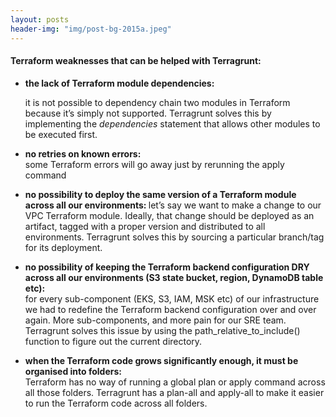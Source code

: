 ```yaml
---
layout: posts
header-img: "img/post-bg-2015a.jpeg"
---
```



  <h4>Terraform weaknesses that can be helped with Terragrunt:</h4>

  * <strong>the lack of Terraform module dependencies:</strong>

    it is not possible to dependency chain two modules 
    in Terraform because it’s simply not supported. 
    Terragrunt solves this by implementing the 
    _dependencies_ statement that allows other 
    modules to be executed first.

  * <strong>no retries on known errors:</strong><br>
   some Terraform errors will go away just by rerunning the apply command

  * <strong>no possibility to deploy the same version of a 
    Terraform module across all our environments: </strong>
    let’s say we want to make a change to our VPC 
    Terraform module. Ideally, that change should be 
    deployed as an artifact, tagged with a proper 
    version and distributed to all environments. 
    Terragrunt solves this by sourcing a particular 
    branch/tag for its deployment.

  * <strong>no possibility of keeping the Terraform backend 
    configuration DRY across all our environments 
    (S3 state bucket, region, DynamoDB table etc): </strong><br>
    for every sub-component (EKS, S3, IAM, MSK etc) 
    of our infrastructure we had to redefine the 
    Terraform backend configuration over and over 
    again. More sub-components, and more pain for 
    our SRE team. Terragrunt solves this issue by 
    using the path_relative_to_include() function to figure out the current directory.
    
  * <strong>when the Terraform code grows significantly 
    enough, it must be organised into folders:</strong><br> 
    Terraform has no way of running a global 
    plan or apply command across all those folders. 
    Terragrunt has a plan-all and apply-all 
    to make it easier to run the Terraform code 
    across all folders.
 
